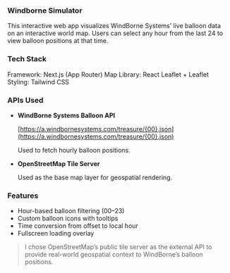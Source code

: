### Windborne Simulator

This interactive web app visualizes WindBorne Systems’ live balloon data on an interactive world map. Users can select any hour from the last 24 to view balloon positions at that time.

### Tech Stack
Framework: Next.js (App Router)
Map Library: React Leaflet + Leaflet
Styling: Tailwind CSS


### APIs Used
- **WindBorne Systems Balloon API**

  [https://a.windbornesystems.com/treasure/{00}.json](https://a.windbornesystems.com/treasure/{00}.json)

  Used to fetch hourly balloon positions.

- **OpenStreetMap Tile Server**

  Used as the base map layer for geospatial rendering.


### Features
- Hour-based balloon filtering (00–23)
- Custom balloon icons with tooltips
- Time conversion from offset to local hour
- Fullscreen loading overlay


> I chose OpenStreetMap’s public tile server as the external API to provide real-world geospatial context to WindBorne’s balloon positions.
